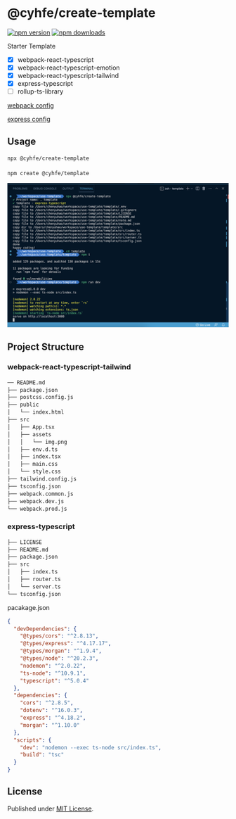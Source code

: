 # @cyhfe/create-template

[![npm version][npm-version-src]][npm-version-href]
[![npm downloads][npm-downloads-src]][npm-downloads-href]

Starter Template

- [x] webpack-react-typescript
- [x] webpack-react-typescript-emotion
- [x] webpack-react-typescript-tailwind
- [x] express-typescript
- [ ] rollup-ts-library

[webpack config](./assets/webpack-config.md)

[express config](./assets/express.md)

## Usage

```sh
npx @cyhfe/create-template

npm create @cyhfe/template
```

![screenshot](./assets/screenshot.png)

## Project Structure

### webpack-react-typescript-tailwind

```bash
── README.md
├── package.json
├── postcss.config.js
├── public
│   └── index.html
├── src
│   ├── App.tsx
│   ├── assets
│   │   └── img.png
│   ├── env.d.ts
│   ├── index.tsx
│   ├── main.css
│   └── style.css
├── tailwind.config.js
├── tsconfig.json
├── webpack.common.js
├── webpack.dev.js
└── webpack.prod.js
```

### express-typescript

```bash
├── LICENSE
├── README.md
├── package.json
├── src
│   ├── index.ts
│   ├── router.ts
│   └── server.ts
└── tsconfig.json
```

pacakage.json

```json
{
  "devDependencies": {
    "@types/cors": "^2.8.13",
    "@types/express": "^4.17.17",
    "@types/morgan": "^1.9.4",
    "@types/node": "^20.2.3",
    "nodemon": "^2.0.22",
    "ts-node": "^10.9.1",
    "typescript": "^5.0.4"
  },
  "dependencies": {
    "cors": "^2.8.5",
    "dotenv": "^16.0.3",
    "express": "^4.18.2",
    "morgan": "^1.10.0"
  },
  "scripts": {
    "dev": "nodemon --exec ts-node src/index.ts",
    "build": "tsc"
  }
}
```

## License

Published under [MIT License](./LICENSE).

<!-- Badges -->

[npm-version-src]: https://img.shields.io/npm/v/@cyhfe/create-template?style=flat&colorA=18181B&colorB=F0DB4F
[npm-version-href]: https://npmjs.com/package/@cyhfe/create-template
[npm-downloads-src]: https://img.shields.io/npm/dm/@cyhfe/create-template?style=flat&colorA=18181B&colorB=F0DB4F
[npm-downloads-href]: https://npmjs.com/package/@cyhfe/create-template
